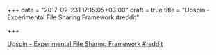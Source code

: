 +++
date = "2017-02-23T17:15:05+03:00"
draft = true
title = "Upspin - Experimental File Sharing Framework  #reddit"

+++

<p><a href="https://t.co/TXoe1iS5Jt">Upspin - Experimental File Sharing Framework  #reddit</a></p>
